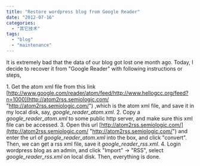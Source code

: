 ```yaml
---
title: "Restore wordpress blog from Google Reader"
date: "2012-07-16"
categories: 
  - "其它技术"
tags: 
  - "blog"
  - "maintenance"
---
```


It is extremely bad that the data of our blog got lost one month ago. Today, I decide to recover it from "Google Reader" with following instructions or steps,

1\. Get the atom xml file from this link [http://www.google.com/reader/atom/feed/http://www.hellogcc.org/feed?n=1000](http://atom2rss.semiologic.com/ "http://atom2rss.semiologic.com/") ,which is the atom xml file, and save it in my local disk, say, _google\_reader\_atom.xml_. 2. Copy a _google\_reader\_atom.xml_ to some public http server, and make sure this xml file can be accessed. 3. Open this url [http://atom2rss.semiologic.com/](http://atom2rss.semiologic.com/ "http://atom2rss.semiologic.com/") and enter the url of _google\_reader\_atom.xml_ into the box, and click "convert". Then, we can get a rss xml file, save it _google\_reader\_rss.xml_. 4. Login wordpress blog as an admin, and click "Import" -> "RSS", select _google\_reader\_rss.xml_ on local disk. Then, everything is done.

